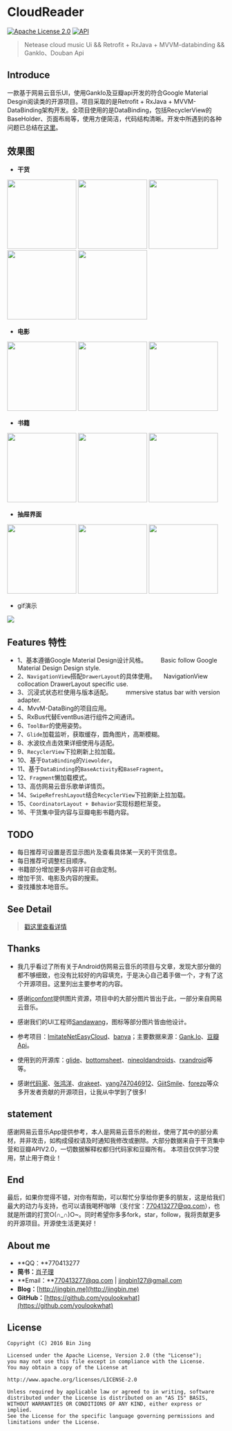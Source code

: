 # CloudReader

[![Apache License 2.0][1]][2] 
[![API][3]][4]

> Netease cloud music Ui && Retrofit + RxJava + MVVM-databinding && GankIo、Douban Api 


## Introduce
一款基于网易云音乐UI，使用GankIo及豆瓣api开发的符合Google Material Desgin阅读类的开源项目。项目采取的是Retrofit + RxJava + MVVM-DataBinding架构开发。全项目使用的是DataBinding，包括RecyclerView的BaseHolder、页面布局等，使用方便简洁，代码结构清晰。开发中所遇到的各种问题已总结在[这里][5]。

## 效果图
- **干货**

<img width="160" height=“274” src="https://github.com/youlookwhat/CloudReader/blob/master/file/page_gank_00.png"></img>
<img width="160" height=“274” src="https://github.com/youlookwhat/CloudReader/blob/master/file/page_gank_01.png"></img>
<img width="160" height=“274” src="https://github.com/youlookwhat/CloudReader/blob/master/file/page_gank_02.png"></img>
<img width="160" height=“274” src="https://github.com/youlookwhat/CloudReader/blob/master/file/page_gank_03.png"></img>
<img width="160" height=“274” src="https://github.com/youlookwhat/CloudReader/blob/master/file/page_gank_04.png"></img>

- **电影**

<img width="160" height=“274” src="https://github.com/youlookwhat/CloudReader/blob/master/file/page_movie_01.png"></img>
<img width="160" height=“274” src="https://github.com/youlookwhat/CloudReader/blob/master/file/page_movie_02.png"></img>
<img width="160" height=“274” src="https://github.com/youlookwhat/CloudReader/blob/master/file/page_movie_03.png"></img>

- **书籍**

<img width="160" height=“274” src="https://github.com/youlookwhat/CloudReader/blob/master/file/page_book_01.png"></img>
<img width="160" height=“274” src="https://github.com/youlookwhat/CloudReader/blob/master/file/page_book_02.png"></img>
<img width="160" height=“274” src="https://github.com/youlookwhat/CloudReader/blob/master/file/page_book_03.png"></img>

- **抽屉界面**

<img width="160" height=“274” src="https://github.com/youlookwhat/CloudReader/blob/master/file/page_menu_01.png"></img>
<img width="160" height=“274” src="https://github.com/youlookwhat/CloudReader/blob/master/file/page_menu_02.png"></img>
<img width="160" height=“274” src="https://github.com/youlookwhat/CloudReader/blob/master/file/page_menu_03.png"></img>

- gif演示

<img src="https://github.com/youlookwhat/CloudReader/blob/master/file/cloudreader.gif"></img>


## Features 特性
- 1、基本遵循Google Material Design设计风格。
　　Basic follow Google Material Design Design style.
- 2、``NavigationView``搭配``DrawerLayout``的具体使用。
 　NavigationView collocation DrawerLayout specific use.
- 3、沉浸式状态栏使用与版本适配。
　　mmersive status bar with version adapter.
- 4、MvvM-DataBing的项目应用。
- 5、RxBus代替EventBus进行组件之间通讯。
- 6、``ToolBar``的使用姿势。
- 7、``Glide``加载监听，获取缓存，圆角图片，高斯模糊。
- 8、水波纹点击效果详细使用与适配。
- 9、``RecyclerView``下拉刷新上拉加载。
- 10、基于``DataBinding``的``Viewolder``。
- 11、基于``DataBinding``的``BaseActivity``和``BaseFragment``。
- 12、``Fragment``懒加载模式。
- 13、高仿网易云音乐歌单详情页。
- 14、``SwipeRefreshLayout``结合``RecyclerView``下拉刷新上拉加载。
- 15、``CoordinatorLayout + Behavior``实现标题栏渐变。
- 16、干货集中营内容与豆瓣电影书籍内容。

## TODO
 - 每日推荐可设置是否显示图片及查看具体某一天的干货信息。
 - 每日推荐可调整栏目顺序。
 - 书籍部分增加更多内容并可自由定制。
 - 增加干货、电影及内容的搜索。
 - 查找播放本地音乐。


## See Detail
> [戳这里查看详情](https://github.com/youlookwhat/CloudReader/blob/master/file/Introduction.md)

## Thanks
 - 我几乎看过了所有关于Android仿网易云音乐的项目与文章，发现大部分做的都不够细致，也没有比较好的内容填充，于是决心自己着手做一个，才有了这个开源项目。这里列出主要参考的内容。
 
 - 感谢[iconfont][6]提供图片资源，项目中的大部分图片皆出于此，一部分来自网易云音乐。

 - 感谢我们的UI工程师[Sandawang](https://github.com/Sandawang)，图标等部分图片皆由他设计。 

 - 参考项目：[ImitateNetEasyCloud][7]、[banya][8]；主要数据来源：[Gank.Io][9]、[豆瓣Api][10]。

 - 使用到的开源库：[glide][11]、[bottomsheet][12]、[nineoldandroids][13]、[rxandroid][14]等等。

 - 感谢[代码家][15]、[张鸿洋][16]、[drakeet][17]、[yang747046912][18]、[GiitSmile][19]、[forezp][20]等众多开发者贡献的开源项目，让我从中学到了很多!
 
## statement
感谢网易云音乐App提供参考，本人是网易云音乐的粉丝，使用了其中的部分素材，并非攻击，如构成侵权请及时通知我修改或删除。大部分数据来自于干货集中营和豆瓣APIV2.0，一切数据解释权都归代码家和豆瓣所有。
本项目仅供学习使用，禁止用于商业！
 
## End
最后，如果你觉得不错，对你有帮助，可以帮忙分享给你更多的朋友，这是给我们最大的动力与支持，也可以请我喝杯咖啡（支付宝：770413277@qq.com），也就是所谓的打赏O(∩_∩)O~。同时希望你多多fork，star，follow，我将贡献更多的开源项目。开源使生活更美好！

## About me
 - **QQ：**770413277
 - **简书：**[肖子理](http://www.jianshu.com/users/e43c6e979831/latest_articles)
 - **Email：**770413277@qq.com | jingbin127@gmail.com
 - **Blog：**[http://jingbin.me](http://jingbin.me)
 - **GitHub：**[https://github.com/youlookwhat](https://github.com/youlookwhat)

## License
```
Copyright (C) 2016 Bin Jing

Licensed under the Apache License, Version 2.0 (the "License");
you may not use this file except in compliance with the License.
You may obtain a copy of the License at

http://www.apache.org/licenses/LICENSE-2.0

Unless required by applicable law or agreed to in writing, software
distributed under the License is distributed on an "AS IS" BASIS,
WITHOUT WARRANTIES OR CONDITIONS OF ANY KIND, either express or implied.
See the License for the specific language governing permissions and
limitations under the License.
```

[1]:https://img.shields.io/github/license/HeinrichReimer/material-intro.svg
[2]:https://www.apache.org/licenses/LICENSE-2.0.html
[3]:https://img.shields.io/badge/API-19%2B-blue.svg?style=flat
[4]:https://android-arsenal.com/api?level=19

[5]:http://jingbin.me/2017/11/23/%E5%BC%80%E5%8F%91%E4%B8%AD%E6%89%80%E9%81%87%E9%97%AE%E9%A2%98%E5%BD%92%E7%BA%B3/
[6]:http://www.iconfont.cn/plus
[7]:https://github.com/GiitSmile/ImitateNetEasyCloud
[8]:https://github.com/forezp/banya
[9]:https://gank.io/api
[10]:https://developers.douban.com/wiki/?title=terms
[11]:https://github.com/bumptech/glide
[12]:https://github.com/Flipboard/bottomsheet
[13]:https://github.com/JakeWharton/NineOldAndroids
[14]:https://github.com/ReactiveX/RxAndroid
[15]:https://github.com/daimajia
[16]:https://github.com/hongyangAndroid
[17]:https://github.com/drakeet
[18]:https://github.com/yang747046912
[19]:https://github.com/GiitSmile
[20]:https://github.com/forezp